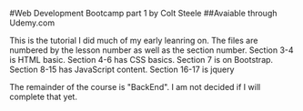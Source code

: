 #Web Development Bootcamp part 1 by Colt Steele
##Avaiable through Udemy.com

This is the tutorial I did much of my early leanring on. The files are numbered by the lesson number as well as the section number.
Section 3-4 is HTML basic.
Section 4-6 has CSS basics.
Section 7 is on Bootstrap.
Section 8-15 has JavaScript content.
Section 16-17 is jquery

The remainder of the course is "BackEnd". I am not decided if I will complete that yet.
